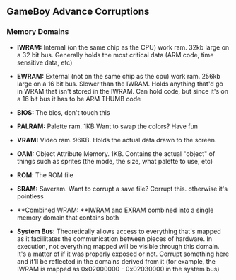 ## GameBoy Advance Corruptions

### Memory Domains

* **IWRAM:** Internal \(on the same chip as the CPU\) work ram. 32kb large on a 32 bit bus. Generally holds the most critical data \(ARM code, time sensitive data, etc\)

* **EWRAM:** External \(not on the same chip as the cpu\) work ram. 256kb large on a 16 bit bus. Slower than the IWRAM. Holds anything that'd go in WRAM that isn't stored in the IWRAM. Can hold code, but since it's on a 16 bit bus it has to be ARM THUMB code

* **BIOS:** The bios, don't touch this

* **PALRAM:** Palette ram. 1KB Want to swap the colors? Have fun

* **VRAM:** Video ram. 96KB. Holds the actual data drawn to the screen.

* **OAM:** Object Attribute Memory. 1KB. Contains the actual "object" of things such as sprites \(the mode, the size, what palette to use, etc\)

* **ROM**: The ROM file

* **SRAM:** Saveram. Want to corrupt a save file? Corrupt this. otherwise it's pointless

* **Combined WRAM: **IWRAM and EXRAM combined into a single memory domain that contains both

* **System Bus:** Theoretically allows access to everything that's mapped as it facillitates the communication between pieces of hardware. In execution, not everything mapped will be visible through this domain. It's a matter of if it was properly exposed or not. Corrupt something here and it'll be reflected in the domains derived from it \(for example, the IWRAM is mapped as 0x02000000 - 0x02030000 in the system bus\)



